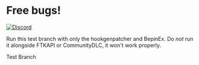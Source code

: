 # Free bugs!

[![Discord][discord-badge]][discord-link]

[discord-badge]: https://img.shields.io/discord/1044414682162790511?label=CommunityDLC%20Discord&logo=discord&style=for-the-badge
[discord-link]: https://discord.gg/tZRjxSDnaG

Run this test branch with only the hookgenpatcher and BepinEx. Do *not* run it alongside FTKAPI or CommunityDLC, it won't work properly.

Test Branch


